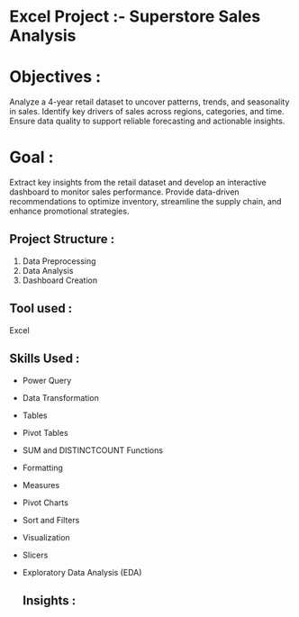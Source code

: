 # Excel Project :- Superstore Sales Analysis

# Objectives :                         
Analyze a 4-year retail dataset to uncover patterns, trends, and seasonality in sales. Identify key drivers of sales across regions, categories, and time. Ensure data quality to support reliable forecasting and actionable insights.                  

# Goal :                
Extract key insights from the retail dataset and develop an interactive dashboard to monitor sales performance. Provide data-driven recommendations to optimize inventory, streamline the supply chain, and enhance promotional strategies.             
## Project Structure :
                
1. Data Preprocessing           
2. Data Analysis            
3. Dashboard Creation


## Tool used : 
Excel



## Skills Used :         

- Power Query     
- Data Transformation        
- Tables       
- Pivot Tables                    
- SUM and DISTINCTCOUNT Functions              
- Formatting                  
- Measures                   
- Pivot Charts                            
- Sort and Filters                    
- Visualization                   
- Slicers                  
- Exploratory Data Analysis  (EDA)

  ## Insights :          













